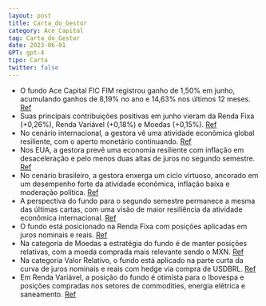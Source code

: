 ```yaml
---
layout: post
title: Carta_do_Gestor
category: Ace_Capital
tag: Carta_do_Gestor
date: 2023-06-01
GPT: gpt-4
tipo: Carta
twitter: false
---
```


- O fundo Ace Capital FIC FIM registrou ganho de 1,50% em junho, acumulando ganhos de 8,19% no ano e 14,63% nos últimos 12 meses.
<a href="#" onclick="search_on_pdf('como dos fundos macro de previdência que buscam replicar a estratégia.   O Ace Capital FIC FIM re')">Ref</a>
- Suas principais contribuições positivas em junho vieram da Renda Fixa (+0,26%), Renda Variável (+0,18%) e Moedas (+0,15%).
<a href="#" onclick="search_on_pdf('CDI+3,73% a.a.). Os quatro livros principais geraram contribuições positivas para o fundo em junho.')">Ref</a>
- No cenário internacional, a gestora vê uma atividade econômica global resiliente, com o aperto monetário continuando.
<a href="#" onclick="search_on_pdf('Internacional  Perspectivas 2S23 – Atividade e inflação resilientes, com continuidade do aperto mo')">Ref</a>
- Nos EUA, a gestora prevê uma economia resiliente com inflação em desaceleração e pelo menos duas altas de juros no segundo semestre.
<a href="#" onclick="search_on_pdf('Nos Estados Unidos, esperamos que o segundo semestre siga mostrando resiliência econômica com infla')">Ref</a>
- No cenário brasileiro, a gestora enxerga um ciclo virtuoso, ancorado em um desempenho forte da atividade econômica, inflação baixa e moderação política.
<a href="#" onclick="search_on_pdf('segundo semestre: atividade resiliente, inflação melhorando, início do ciclo de corte de juros e mo')">Ref</a>
- A perspectiva do fundo para o segundo semestre permanece a mesma das últimas cartas, com uma visão de maior resiliência da atividade econômica internacional.
<a href="#" onclick="search_on_pdf('expectativas gerando um ciclo positivo. Como acreditamos que o cenário econômico se manterá razoave')">Ref</a>
- O fundo está posicionado na Renda Fixa com posições aplicadas em juros nominais e reais.
<a href="#" onclick="search_on_pdf('precificado pelo mercado atualmente. Para este cenário, temos nos posicionado com posições aplicadas')">Ref</a>
- Na categoria de Moedas a estratégia do fundo é de manter posições relativas, com a moeda comprada mais relevante sendo o MXN.
<a href="#" onclick="search_on_pdf('moeda comprada mais relevante é o MXN, enquanto temos posições vendidas divididas entre CNH, JPY e ')">Ref</a>
- Na categoria Valor Relativo, o fundo está aplicado na parte curta da curva de juros nominais e reais com hedge via compra de USDBRL.
<a href="#" onclick="search_on_pdf('de valorização. Valor Relativo. No mercado local, o provável início do ciclo de corte de juros em a')">Ref</a>
- Em Renda Variável, a posição do fundo é otimista para o Ibovespa e posições compradas nos setores de commodities, energia elétrica e saneamento.
<a href="#" onclick="search_on_pdf('Renda Variável. O Ibovespa encerra o semestre com o melhor mês desde dezembro de 2020, impulsionado')">Ref</a>
